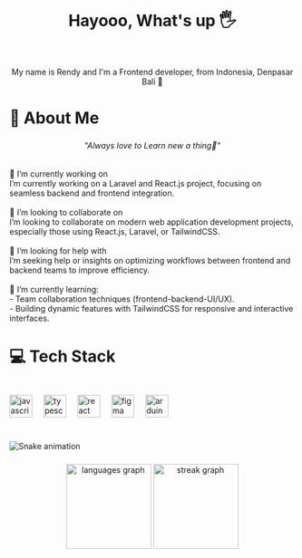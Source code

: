<br clear="both">

<h1 align="center">Hayooo, What's up 🖐️ </h1>

###

<br clear="both">

<p align="center">My name is Rendy and I'm a Frontend developer, from Indonesia, Denpasar Bali 🌴</p>

###

<h1 align="left">💫 About Me</h1>

###

<h6 align="center">"Always love to Learn new a thing📃"</h6>

###

<p align="left">🔭 I’m currently working on <br>I’m currently working on a Laravel and React.js project, focusing on seamless backend and frontend integration.<br><br>👯 I’m looking to collaborate on<br>I’m looking to collaborate on modern web application development projects, especially those using React.js, Laravel, or TailwindCSS.<br><br>🤝 I’m looking for help with<br>I’m seeking help or insights on optimizing workflows between frontend and backend teams to improve efficiency.<br><br>🌱 I’m currently learning: <br>- Team collaboration techniques (frontend-backend-UI/UX).<br>- Building dynamic features with TailwindCSS for responsive and interactive interfaces.<br>

###

<h1 align="left">💻 Tech Stack</h1>

###

<br clear="both">

<div align="left">
  <img src="https://cdn.jsdelivr.net/gh/devicons/devicon/icons/javascript/javascript-original.svg" height="40" alt="javascript logo"  />
  <img width="12" />
  <img src="https://cdn.jsdelivr.net/gh/devicons/devicon/icons/typescript/typescript-original.svg" height="40" alt="typescript logo"  />
  <img width="12" />
  <img src="https://cdn.jsdelivr.net/gh/devicons/devicon/icons/react/react-original.svg" height="40" alt="react logo"  />
  <img width="12" />
  <img src="https://cdn.jsdelivr.net/gh/devicons/devicon/icons/figma/figma-original.svg" height="40" alt="figma logo"  />
  <img width="12" />
  <img src="https://cdn.jsdelivr.net/gh/devicons/devicon/icons/arduino/arduino-original.svg" height="40" alt="arduino logo"  />
</div>

###

<h1 align="left"></h1>

###

<img src="https://raw.githubusercontent.com/erza-503/erza-503/output/snake.svg" alt="Snake animation" />

###

<div align="center">
  <img src="https://github-readme-stats.vercel.app/api/top-langs?username=erza-503&locale=en&hide_title=false&layout=compact&card_width=320&langs_count=4&theme=radical&hide_border=false&order=2" height="150" alt="languages graph"  />
  <img src="https://streak-stats.demolab.com?user=erza-503&locale=en&mode=daily&theme=radical&hide_border=false&border_radius=5&order=3" height="150" alt="streak graph"  />
</div>

###
